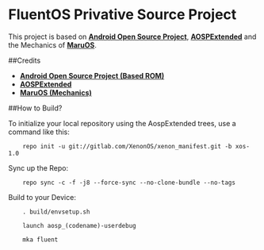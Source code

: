 FluentOS Privative Source Project
===========

This project is based on [**Android Open Source Project**](https://android.googlesource.com), [**AOSPExtended**](https://github.com/AOSPExtended) and the Mechanics of [**MaruOS**](https://github.com/maruos).

##Credits
* [**Android Open Source Project (Based ROM)**](https://android.googlesource.com)
* [**AOSPExtended**](https://github.com/AOSPExtended)
* [**MaruOS (Mechanics)**](https://github.com/maruos)

##How to Build?

To initialize your local repository using the AospExtended trees, use a command like this:

        repo init -u git://gitlab.com/XenonOS/xenon_manifest.git -b xos-1.0

Sync up the Repo:

        repo sync -c -f -j8 --force-sync --no-clone-bundle --no-tags

Build to your Device:

        . build/envsetup.sh 

        launch aosp_(codename)-userdebug

        mka fluent

        
